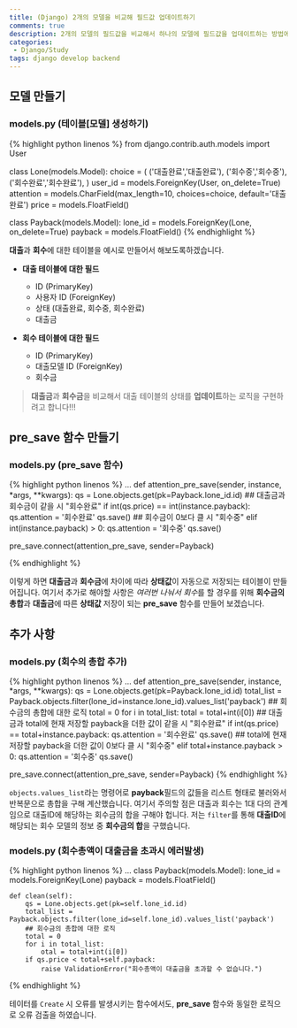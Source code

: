 ```yaml
---
title: (Django) 2개의 모델을 비교해 필드값 업데이트하기
comments: true
description: 2개의 모델의 필드값을 비교해서 하나의 모델에 필드값을 업데이트하는 방법에 대한 포스팅입니다.
categories:
 - Django/Study
tags: django develop backend
---
```


## 모델 만들기

### models.py (테이블[모델] 생성하기)

{% highlight python linenos %}
from django.contrib.auth.models import User

class Lone(models.Model):
    choice = (
        ('대출완료','대출완료'),
        ('회수중','회수중'),
        ('회수완료','회수완료'),
    )
    user_id = models.ForeignKey(User, on_delete=True)
    attention = models.CharField(max_length=10, choices=choice, default='대출완료')
    price = models.FloatField()

class Payback(models.Model):
    lone_id = models.ForeignKey(Lone, on_delete=True)
    payback = models.FloatField()
{% endhighlight %}

**대출**과 **회수**에 대한 테이블을 예시로 만들어서 해보도록하겠습니다. 

- **대출 테이블에 대한 필드**
	- ID (PrimaryKey)
	- 사용자 ID (ForeignKey)
	- 상태 (대출완료, 회수중, 회수완료)
	- 대출금

- **회수 테이블에 대한 필드**
	- ID (PrimaryKey)
	- 대출모델 ID (ForeignKey)
	- 회수금


> **대출금**과 **회수금**을 비교해서 대출 테이블의 상태를 **업데이트**하는 로직을 구현하려고 합니다!!!


## pre_save 함수 만들기

### models.py (pre_save 함수)

{% highlight python linenos %}
...
def attention_pre_save(sender, instance, *args, **kwargs):
    qs = Lone.objects.get(pk=Payback.lone_id.id)
    ## 대출금과 회수금이 같을 시 "회수완료"
    if int(qs.price) == int(instance.payback):
        qs.attention = '회수완료'
        qs.save()
    ## 회수금이 0보다 클 시 "회수중"
    elif int(instance.payback) > 0:
        qs.attention = '회수중'
        qs.save()

pre_save.connect(attention_pre_save, sender=Payback)

{% endhighlight %}

이렇게 하면 **대출금**과 **회수금**에 차이에 따라 **상태값**이 자동으로 저장되는 테이블이 만들어집니다. 여기서 추가로 해야할 사항은 *여러번 나눠서 회수*를 할 경우를 위해 **회수금의 총합**과 **대출금**에 따른 **상태값** 저장이 되는 **pre_save** 함수를 만들어 보겠습니다.

## 추가 사항

### models.py (회수의 총합 추가)
 
{% highlight python linenos %}
...
def attention_pre_save(sender, instance, *args, **kwargs):
    qs = Lone.objects.get(pk=Payback.lone_id.id)
    total_list = Payback.objects.filter(lone_id=instance.lone_id).values_list('payback')
    ## 회수금의 총합에 대한 로직
    total = 0
    for i in total_list:
    	total = total+int(i[0])
    ## 대출금과 total에 현재 저장할 payback을 더한 값이 같을 시 "회수완료"
    if int(qs.price) == total+instance.payback:
        qs.attention = '회수완료'
        qs.save()
    ## total에 현재 저장할 payback을 더한 값이 0보다 클 시 "회수중"
    elif total+instance.payback > 0:
        qs.attention = '회수중'
        qs.save()

pre_save.connect(attention_pre_save, sender=Payback)
{% endhighlight %}

`objects.values_list`라는 명령어로 **payback**필드의 값들을 리스트 형태로 불러와서 반복문으로 총합을 구해 계산했습니다. 여기서 주의할 점은 대출과 회수는 1대 다의 관계임으로 대출ID에 해당하는 회수금의 합을 구해야 헙니다. 저는 `filter`를 통해 **대출ID**에 해당되는 회수 모델의 정보 중 **회수금의 합**을 구했습니다.

### models.py (회수총액이 대출금을 초과시 에러발생)

{% highlight python linenos %}
...
class Payback(models.Model):
    lone_id = models.ForeignKey(Lone)
    payback = models.FloatField()

    def clean(self):
        qs = Lone.objects.get(pk=self.lone_id.id)
        total_list = Payback.objects.filter(lone_id=self.lone_id).values_list('payback')
        ## 회수금의 총합에 대한 로직
        total = 0
        for i in total_list:
            otal = total+int(i[0])
        if qs.price < total+self.payback:
            raise ValidationError("회수총액이 대출금을 초과할 수 없습니다.")
{% endhighlight %}

테이터를 `Create` 시 오류를 발생시키는 함수에서도, **pre_save** 함수와 동일한 로직으로 오류 검출을 하였습니다.

